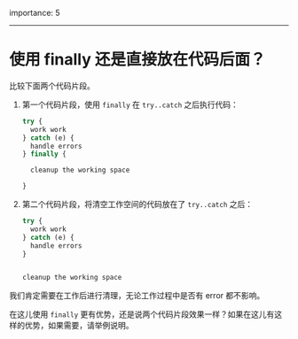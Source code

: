 importance: 5

---

# 使用 finally 还是直接放在代码后面？

比较下面两个代码片段。

1. 第一个代码片段，使用 `finally` 在 `try..catch` 之后执行代码：

    ```js
    try {
      work work
    } catch (e) {
      handle errors
    } finally {
    
      cleanup the working space
    
    }
    ```
2. 第二个代码片段，将清空工作空间的代码放在了 `try..catch` 之后：

    ```js
    try {
      work work
    } catch (e) {
      handle errors
    }

    
    cleanup the working space
    
    ```

我们肯定需要在工作后进行清理，无论工作过程中是否有 error 都不影响。

在这儿使用 `finally` 更有优势，还是说两个代码片段效果一样？如果在这儿有这样的优势，如果需要，请举例说明。
